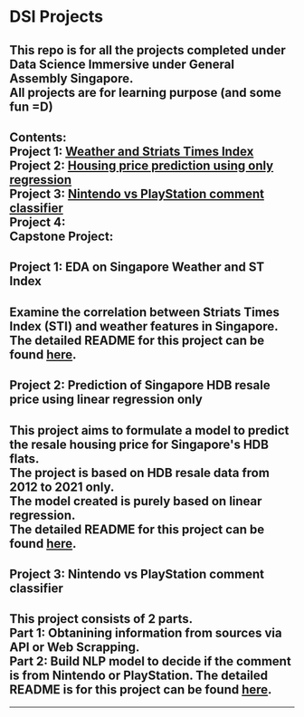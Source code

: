 # DSI Projects

This repo is for all the projects completed under Data Science Immersive under General Assembly Singapore.  
All projects are for learning purpose (and some fun =D)
---

Contents:  
Project 1: [Weather and Striats Times Index](/project_1)  
Project 2: [Housing price prediction using only regression](/project_2)   
Project 3: [Nintendo vs PlayStation comment classifier](/project_3)  
Project 4:  
Capstone Project:   
---
## Project 1: EDA on Singapore Weather and ST Index   

Examine the correlation between Striats Times Index (STI) and weather features in Singapore.   
The detailed README for this project can be found [here](/project_1/README.md).
---
## Project 2: Prediction of Singapore HDB resale price using linear regression only  

This project aims to formulate a model to predict the resale housing price for Singapore's HDB flats.  
The project is based on HDB resale data from 2012 to 2021 only.  
The model created is purely based on linear regression.  
The detailed README for this project can be found [here](/project_2/README.md).
---
## Project 3: Nintendo vs PlayStation comment classifier  

This project consists of 2 parts.  
Part 1: Obtanining information from sources via API or Web Scrapping.  
Part 2: Build NLP model to decide if the comment is from Nintendo or PlayStation.
The detailed README is for this project can be found [here](/project_3/README.md).
---
---


